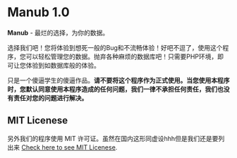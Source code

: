 # Manub 1.0

**Manub** - 最烂的选择，为你的数据。

选择我们吧！您将体验到想死一般的Bug和不流畅体验！好吧不逗了，使用这个程序，您可以轻松管理您的数据。抛弃各种麻烦的数据库吧！只需要PHP环境，即可让您体验到如数据库般的体验。

只是一个傻逼学生的傻逼作品。**请不要将这个程序作为正式使用。当您使用本程序时，您默认同意使用本程序造成的任何问题，我们一律不承担任何责任，我们也没有责任对您的问题进行解决。**

## MIT Licenese

另外我们的程序使用 MIT 许可证。虽然在国内这形同虚设hhh但是我们还是要列出来 [Check here to see MIT Licenese](https://opensource.org/licenses/mit-license.php).
